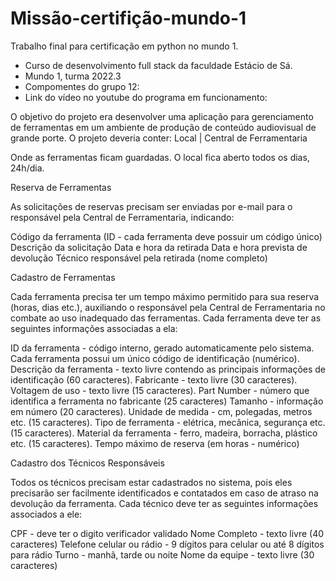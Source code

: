# Missão-certifição-mundo-1

Trabalho final para certificação em python no mundo 1.
- Curso de desenvolvimento full stack da faculdade Estácio de Sá.
- Mundo 1, turma 2022.3
- Compomentes do grupo 12:
- Link do vídeo no youtube do programa em funcionamento:

O objetivo do projeto era desenvolver uma aplicação para gerenciamento de ferramentas em um
ambiente de produção de conteúdo audiovisual de grande porte.
O projeto deveria conter:
Local | Central de Ferramentaria

Onde as ferramentas ficam guardadas. O local fica aberto todos os dias, 24h/dia.

Reserva de Ferramentas

As solicitações de reservas precisam ser enviadas por e-mail para o responsável
pela Central de Ferramentaria, indicando:

Código da ferramenta (ID  - cada ferramenta deve possuir um código único)
Descrição da solicitação
Data e hora da retirada
Data e hora prevista de devolução
Técnico responsável pela retirada (nome completo)

Cadastro de Ferramentas

Cada ferramenta precisa ter um tempo máximo permitido para sua reserva
(horas, dias etc.), auxiliando o responsável pela Central de Ferramentaria no
combate ao uso inadequado das ferramentas. Cada ferramenta deve ter as
seguintes informações associadas a ela:

ID da ferramenta  - código interno, gerado automaticamente pelo sistema.
Cada ferramenta possui um único código de identificação (numérico).
Descrição da ferramenta  - texto livre contendo as principais informações de
identificação (60 caracteres).
Fabricante  - texto livre (30 caracteres).
Voltagem de uso  - texto livre (15 caracteres).
Part Number  - número que identifica a ferramenta no fabricante (25
caracteres)
Tamanho  - informação em número (20 caracteres).
Unidade de medida  - cm, polegadas, metros etc. (15 caracteres).
Tipo de ferramenta  - elétrica, mecânica, segurança etc. (15 caracteres).
Material da ferramenta  - ferro, madeira, borracha, plástico etc. (15
caracteres).
Tempo máximo de reserva (em horas  - numérico)

Cadastro dos Técnicos Responsáveis

Todos os técnicos precisam estar cadastrados no sistema, pois eles precisarão
ser facilmente identificados e contatados em caso de atraso na devolução da
ferramenta. Cada técnico deve ter as seguintes informações associados a ele:

CPF  - deve ter o digito verificador validado
Nome Completo  - texto livre (40 caracteres)
Telefone celular ou rádio  - 9 dígitos para celular ou até 8 dígitos para rádio
Turno  - manhã, tarde ou noite
Nome da equipe  - texto livre (30 caracteres)
